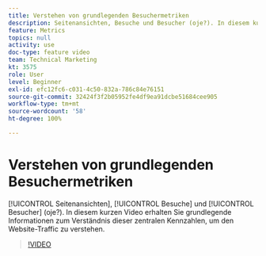 ```yaml
---
title: Verstehen von grundlegenden Besuchermetriken
description: Seitenansichten, Besuche und Besucher (oje?). In diesem kurzen Video erhalten Sie grundlegende Informationen zum Verständnis dieser zentralen Kennzahlen, um den Website-Traffic zu verstehen.
feature: Metrics
topics: null
activity: use
doc-type: feature video
team: Technical Marketing
kt: 3575
role: User
level: Beginner
exl-id: efc12fc6-c031-4c50-832a-786c84e76151
source-git-commit: 32424f3f2b05952fe4df9ea91dcbe51684cee905
workflow-type: tm+mt
source-wordcount: '58'
ht-degree: 100%

---
```


# Verstehen von grundlegenden Besuchermetriken

[!UICONTROL Seitenansichten], [!UICONTROL Besuche] und [!UICONTROL Besucher] (oje?). In diesem kurzen Video erhalten Sie grundlegende Informationen zum Verständnis dieser zentralen Kennzahlen, um den Website-Traffic zu verstehen.

>[!VIDEO](https://video.tv.adobe.com/v/28774/?quality=12)
